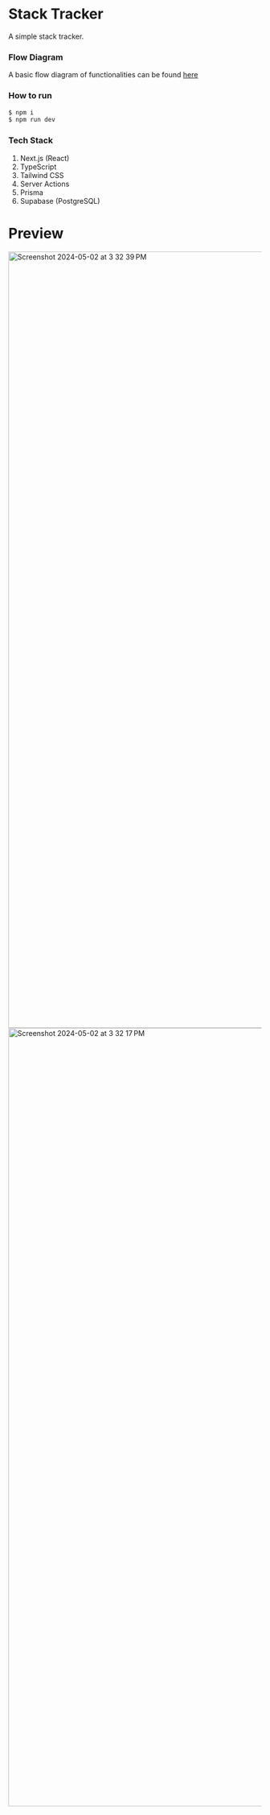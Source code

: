 # Stack Tracker

A simple stack tracker.

### Flow Diagram

A basic flow diagram of functionalities can be found [here](https://app.eraser.io/workspace/i0M4ExH3eRW6iYhRXs1w?origin=share)

### How to run

```bash
$ npm i
$ npm run dev
```

### Tech Stack

1. Next.js (React)
2. TypeScript
3. Tailwind CSS
4. Server Actions
5. Prisma
6. Supabase (PostgreSQL)

# Preview

<img width="1542" alt="Screenshot 2024-05-02 at 3 32 39 PM" src="https://github.com/realTristan/stack-tracker/assets/75189508/14040c98-f511-4b58-ba50-335735344db0">

<img width="1546" alt="Screenshot 2024-05-02 at 3 32 17 PM" src="https://github.com/realTristan/stack-tracker/assets/75189508/65b734d2-08a1-43c0-a46c-d9d05d333944">
